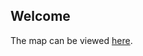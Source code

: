## Welcome

The map can be viewed [here](https://githubschool.github.io/open-enrollment-classes-introduction-to-github/).
